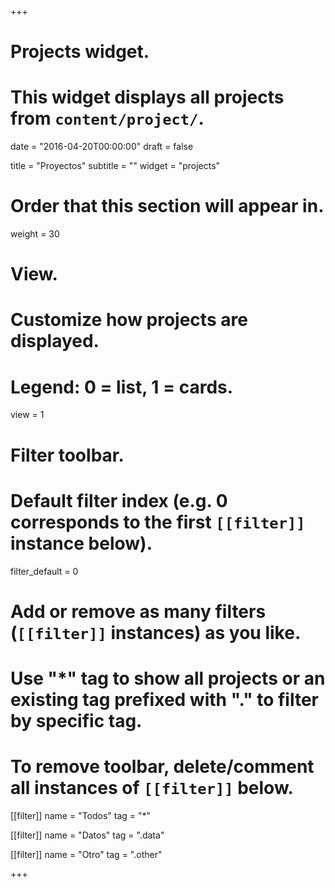 +++
# Projects widget.
# This widget displays all projects from `content/project/`.

date = "2016-04-20T00:00:00"
draft = false

title = "Proyectos"
subtitle = ""
widget = "projects"

# Order that this section will appear in.
weight = 30

# View.
# Customize how projects are displayed.
# Legend: 0 = list, 1 = cards.
view = 1

# Filter toolbar.

# Default filter index (e.g. 0 corresponds to the first `[[filter]]` instance below).
filter_default = 0

# Add or remove as many filters (`[[filter]]` instances) as you like.
# Use "*" tag to show all projects or an existing tag prefixed with "." to filter by specific tag.
# To remove toolbar, delete/comment all instances of `[[filter]]` below.
[[filter]]
  name = "Todos"
  tag = "*"
  
[[filter]]
  name = "Datos"
  tag = ".data"

[[filter]]
  name = "Otro"
  tag = ".other"

+++

